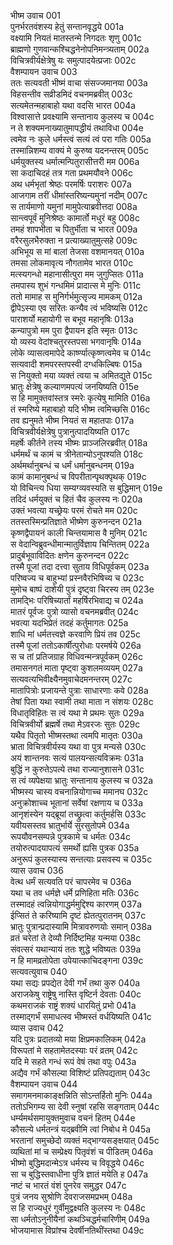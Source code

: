 भीष्म उवाच	001  
पुनर्भरतवंशस्य हेतुं सन्तानवृद्धये	001a  
वक्ष्यामि नियतं मातस्तन्मे निगदतः शृणु	001c  
ब्राह्मणो गुणवान्कश्चिद्धनेनोपनिमन्त्र्यताम्	002a  
विचित्रवीर्यक्षेत्रेषु यः समुत्पादयेत्प्रजाः	002c  
वैशम्पायन उवाच	003  
ततः सत्यवती भीष्मं वाचा संसज्जमानया	003a  
विहसन्तीव सव्रीडमिदं वचनमब्रवीत्	003c  
सत्यमेतन्महाबाहो यथा वदसि भारत	004a  
विश्वासात्ते प्रवक्ष्यामि सन्तानाय कुलस्य च	004c  
न ते शक्यमनाख्यातुमापद्धीयं तथाविधा	004e  
त्वमेव नः कुले धर्मस्त्वं सत्यं त्वं परा गतिः	005a  
तस्मान्निशम्य वाक्यं मे कुरुष्व यदनन्तरम्	005c  
धर्मयुक्तस्य धर्मात्मन्पितुरासीत्तरी मम	006a  
सा कदाचिदहं तत्र गता प्रथमयौवने	006c  
अथ धर्मभृतां श्रेष्ठः परमर्षिः पराशरः	007a  
आजगाम तरीं धीमांस्तरिष्यन्यमुनां नदीम्	007c  
स तार्यमाणो यमुनां मामुपेत्याब्रवीत्तदा	008a  
सान्त्वपूर्वं मुनिश्रेष्ठः कामार्तो मधुरं बहु	008c  
तमहं शापभीता च पितुर्भीता च भारत	009a  
वरैरसुलभैरुक्ता न प्रत्याख्यातुमुत्सहे	009c  
अभिभूय स मां बालां तेजसा वशमानयत्	010a  
तमसा लोकमावृत्य नौगतामेव भारत	010c  
मत्स्यगन्धो महानासीत्पुरा मम जुगुप्सितः	011a  
तमपास्य शुभं गन्धमिमं प्रादात्स मे मुनिः	011c  
ततो मामाह स मुनिर्गर्भमुत्सृज्य मामकम्	012a  
द्वीपेऽस्या एव सरितः कन्यैव त्वं भविष्यसि	012c  
पाराशर्यो महायोगी स बभूव महानृषिः	013a  
कन्यापुत्रो मम पुरा द्वैपायन इति स्मृतः	013c  
यो व्यस्य वेदांश्चतुरस्तपसा भगवानृषिः	014a  
लोके व्यासत्वमापेदे कार्ष्ण्यात्कृष्णत्वमेव च	014c  
सत्यवादी शमपरस्तपस्वी दग्धकिल्बिषः	015a  
स नियुक्तो मया व्यक्तं त्वया च अमितद्युते	015c  
भ्रातुः क्षेत्रेषु कल्याणमपत्यं जनयिष्यति	015e  
स हि मामुक्तवांस्तत्र स्मरेः कृत्येषु मामिति	016a  
तं स्मरिष्ये महाबाहो यदि भीष्म त्वमिच्छसि	016c  
तव ह्यनुमते भीष्म नियतं स महातपाः	017a  
विचित्रवीर्यक्षेत्रेषु पुत्रानुत्पादयिष्यति	017c  
महर्षेः कीर्तने तस्य भीष्मः प्राञ्जलिरब्रवीत्	018a  
धर्ममर्थं च कामं च त्रीनेतान्योऽनुपश्यति	018c  
अर्थमर्थानुबन्धं च धर्मं धर्मानुबन्धनम्	019a  
कामं कामानुबन्धं च विपरीतान्पृथक्पृथक्	019c  
यो विचिन्त्य धिया सम्यग्व्यवस्यति स बुद्धिमान्	019e  
तदिदं धर्मयुक्तं च हितं चैव कुलस्य नः	020a  
उक्तं भवत्या यच्छ्रेयः परमं रोचते मम	020c  
ततस्तस्मिन्प्रतिज्ञाते भीष्मेण कुरुनन्दन	021a  
कृष्णद्वैपायनं काली चिन्तयामास वै मुनिम्	021c  
स वेदान्विब्रुवन्धीमान्मातुर्विज्ञाय चिन्तितम्	022a  
प्रादुर्बभूवाविदितः क्षणेन कुरुनन्दन	022c  
तस्मै पूजां तदा दत्त्वा सुताय विधिपूर्वकम्	023a  
परिष्वज्य च बाहुभ्यां प्रस्नवैरभिषिच्य च	023c  
मुमोच बाष्पं दाशेयी पुत्रं दृष्ट्वा चिरस्य तम्	023e  
तामद्भिः परिषिच्यार्तां महर्षिरभिवाद्य च	024a  
मातरं पूर्वजः पुत्रो व्यासो वचनमब्रवीत्	024c  
भवत्या यदभिप्रेतं तदहं कर्तुमागतः	025a  
शाधि मां धर्मतत्त्वज्ञे करवाणि प्रियं तव	025c  
तस्मै पूजां ततोऽकार्षीत्पुरोधाः परमर्षये	026a  
स च तां प्रतिजग्राह विधिवन्मन्त्रपूर्वकम्	026c  
तमासनगतं माता पृष्ट्वा कुशलमव्ययम्	027a  
सत्यवत्यभिवीक्ष्यैनमुवाचेदमनन्तरम्	027c  
मातापित्रोः प्रजायन्ते पुत्राः साधारणाः कवे	028a  
तेषां पिता यथा स्वामी तथा माता न संशयः	028c  
विधातृविहितः स त्वं यथा मे प्रथमः सुतः	029a  
विचित्रवीर्यो ब्रह्मर्षे तथा मेऽवरजः सुतः	029c  
यथैव पितृतो भीष्मस्तथा त्वमपि मातृतः	030a  
भ्राता विचित्रवीर्यस्य यथा वा पुत्र मन्यसे	030c  
अयं शान्तनवः सत्यं पालयन्सत्यविक्रमः	031a  
बुद्धिं न कुरुतेऽपत्ये तथा राज्यानुशासने	031c  
स त्वं व्यपेक्षया भ्रातुः सन्तानाय कुलस्य च	032a  
भीष्मस्य चास्य वचनान्नियोगाच्च ममानघ	032c  
अनुक्रोशाच्च भूतानां सर्वेषां रक्षणाय च	033a  
आनृशंस्येन यद्ब्रूयां तच्छ्रुत्वा कर्तुमर्हसि	033c  
यवीयसस्तव भ्रातुर्भार्ये सुरसुतोपमे	034a  
रूपयौवनसम्पन्ने पुत्रकामे च धर्मतः	034c  
तयोरुत्पादयापत्यं समर्थो ह्यसि पुत्रक	035a  
अनुरूपं कुलस्यास्य सन्तत्याः प्रसवस्य च	035c  
व्यास उवाच	036  
वेत्थ धर्मं सत्यवति परं चापरमेव च	036a  
यथा च तव धर्मज्ञे धर्मे प्रणिहिता मतिः	036c  
तस्मादहं त्वन्नियोगाद्धर्ममुद्दिश्य कारणम्	037a  
ईप्सितं ते करिष्यामि दृष्टं ह्येतत्पुरातनम्	037c  
भ्रातुः पुत्रान्प्रदास्यामि मित्रावरुणयोः समान्	038a  
व्रतं चरेतां ते देव्यौ निर्दिष्टमिह यन्मया	038c  
संवत्सरं यथान्यायं ततः शुद्धे भविष्यतः	039a  
न हि मामव्रतोपेता उपेयात्काचिदङ्गना	039c  
सत्यवत्युवाच	040  
यथा सद्यः प्रपद्येत देवी गर्भं तथा कुरु	040a  
अराजकेषु राष्ट्रेषु नास्ति वृष्टिर्न देवताः	040c  
कथमराजकं राष्ट्रं शक्यं धारयितुं प्रभो	041a  
तस्माद्गर्भं समाधत्स्व भीष्मस्तं वर्धयिष्यति	041c  
व्यास उवाच	042  
यदि पुत्रः प्रदातव्यो मया क्षिप्रमकालिकम्	042a  
विरूपतां मे सहतामेतदस्याः परं व्रतम्	042c  
यदि मे सहते गन्धं रूपं वेषं तथा वपुः	043a  
अद्यैव गर्भं कौसल्या विशिष्टं प्रतिपद्यताम्	043c  
वैशम्पायन उवाच	044  
समागमनमाकाङ्क्षन्निति सोऽन्तर्हितो मुनिः	044a  
ततोऽभिगम्य सा देवी स्नुषां रहसि सङ्गताम्	044c  
धर्म्यमर्थसमायुक्तमुवाच वचनं हितम्	044e  
कौसल्ये धर्मतन्त्रं यद्ब्रवीमि त्वां निबोध मे	045a  
भरतानां समुच्छेदो व्यक्तं मद्भाग्यसङ्क्षयात्	045c  
व्यथितां मां च सम्प्रेक्ष्य पितृवंशं च पीडितम्	046a  
भीष्मो बुद्धिमदान्मेऽत्र धर्मस्य च विवृद्धये	046c  
सा च बुद्धिस्तवाधीना पुत्रि ज्ञातं मयेति ह	047a  
नष्टं च भारतं वंशं पुनरेव समुद्धर	047c  
पुत्रं जनय सुश्रोणि देवराजसमप्रभम्	048a  
स हि राज्यधुरं गुर्वीमुद्वक्ष्यति कुलस्य नः	048c  
सा धर्मतोऽनुनीयैनां कथञ्चिद्धर्मचारिणीम्	049a  
भोजयामास विप्रांश्च देवर्षीनतिथींस्तथा	049c  
